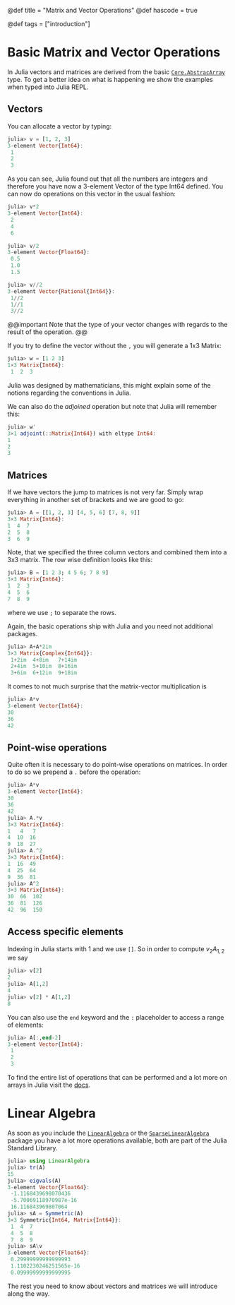 @def title = "Matrix and Vector Operations"
@def hascode = true

@def tags = ["introduction"]

# Basic Matrix and Vector Operations

In Julia vectors and matrices are derived from the basic [`Core.AbstracArray`](https://docs.julialang.org/en/v1/base/arrays/#lib-arrays) type. To get a better idea on what is happening we show the examples when typed into Julia REPL. 

## Vectors
You can allocate a vector by typing:
```julia
julia> v = [1, 2, 3]
3-element Vector{Int64}:
 1
 2
 3
```
As you can see, Julia found out that all the numbers are integers and therefore you have now a 3-element Vector of the type Int64 defined. You can now do operations on this vector in the usual fashion:
```julia
julia> v*2
3-element Vector{Int64}:
 2
 4
 6

julia> v/2
3-element Vector{Float64}:
 0.5
 1.0
 1.5

julia> v//2
3-element Vector{Rational{Int64}}:
 1//2
 1//1
 3//2
```
@@important
Note that the type of your vector changes with regards to the result of the operation. 
@@

If you try to define the vector without the `,` you will generate a 1x3 Matrix:
```julia
julia> w = [1 2 3]
1×3 Matrix{Int64}:
 1  2  3
 ```
 Julia was designed by mathematicians, this might explain some of the notions regarding the conventions in Julia.

 We can also do the *adjoined* operation but note that Julia will remember this:
 ```julia
julia> w'
3×1 adjoint(::Matrix{Int64}) with eltype Int64:
 1
 2
 3
 ```

## Matrices
 If we have vectors the jump to matrices is not very far. Simply wrap everything in another set of brackets and we are good to go:
 ```julia
 julia> A = [[1, 2, 3] [4, 5, 6] [7, 8, 9]]
3×3 Matrix{Int64}:
 1  4  7
 2  5  8
 3  6  9
 ```
 Note, that we specified the three column vectors and combined them into a 3x3 matrix. 
 The row wise definition looks like this:
 ```julia
julia> B = [1 2 3; 4 5 6; 7 8 9]
3×3 Matrix{Int64}:
 1  2  3
 4  5  6
 7  8  9
 ```
 where we use `;` to separate the rows.

Again, the basic operations ship with Julia and you need not additional packages. 
```julia
julia> A+A*2im
3×3 Matrix{Complex{Int64}}:
 1+2im  4+8im   7+14im
 2+4im  5+10im  8+16im
 3+6im  6+12im  9+18im

 ```
 It comes to not much surprise that the matrix-vector multiplication is 
 ```julia
julia> A*v
3-element Vector{Int64}:
 30
 36
 42
 ```
## Point-wise operations
 Quite often it is necessary to do point-wise operations on matrices. In order to do so we prepend a `.` before the operation:
 ```julia
 julia> A*v
3-element Vector{Int64}:
 30
 36
 42
 julia> A.*v
3×3 Matrix{Int64}:
 1   4   7
 4  10  16
 9  18  27
 julia> A.^2
3×3 Matrix{Int64}:
 1  16  49
 4  25  64
 9  36  81
julia> A^2
3×3 Matrix{Int64}:
 30  66  102
 36  81  126
 42  96  150

```

## Access specific elements

Indexing in Julia starts with 1 and we use `[]`. So in order to compute $v_2 A_{1,2}$ we say
```julia
julia> v[2]
2
julia> A[1,2]
4
julia> v[2] * A[1,2]
8
```
You can also use the `end` keyword and the `:` placeholder to access a range of elements:
```julia
julia> A[:,end-2]
3-element Vector{Int64}:
 1
 2
 3
```
To find the entire list of operations that can be performed and a lot more on arrays in Julia visit the [docs](https://docs.julialang.org/en/v1/base/arrays/#lib-arrays).

# Linear Algebra

As soon as you include the [`LinearAlgebra`](https://docs.julialang.org/en/v1/stdlib/LinearAlgebra/) or the [`SparseLinearAlgebra`](https://docs.julialang.org/en/v1/stdlib/SuiteSparse/) package you have a lot more operations available, both are part of the Julia Standard Library.
```julia
julia> using LinearAlgebra
julia> tr(A)
15
julia> eigvals(A)
3-element Vector{Float64}:
 -1.1168439698070436
 -5.70069118970987e-16
 16.116843969807064
julia> sA = Symmetric(A)
3×3 Symmetric{Int64, Matrix{Int64}}:
 1  4  7
 4  5  8
 7  8  9
julia> sA\v
3-element Vector{Float64}:
 0.29999999999999993
 1.1102230246251565e-16
 0.09999999999999995
```
The rest you need to know about vectors and matrices we will introduce along the way.

